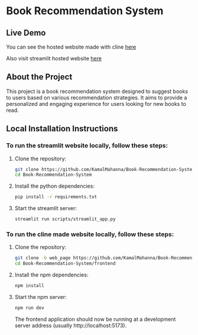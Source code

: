 # Book Recommendation System

## Live Demo

You can see the hosted website made with cline [here](https://kamalmahanna.github.io/Book-Recommendation-System/)

Also visit streamlit hosted website [here](https://book-recommender-k.streamlit.app/)

## About the Project

This project is a book recommendation system designed to suggest books to users based on various recommendation strategies. It aims to provide a personalized and engaging experience for users looking for new books to read.

## Local Installation Instructions

### To run the streamlit website locally, follow these steps:

1. Clone the repository:

   ```bash
   git clone https://github.com/KamalMahanna/Book-Recommendation-System.git
   cd Book-Recommendation-System
   ```
2. Install the python dependencies:

   ```bash
   pip install -r requirements.txt
   ```
3. Start the streamlit server:

   ```bash
   streamlit run scripts/streamlit_app.py
   ```

### To run the cline made website locally, follow these steps:

1. Clone the repository:

   ```bash
   git clone -b web_page https://github.com/KamalMahanna/Book-Recommendation-System.git
   cd Book-Recommendation-System/frontend
   ```
2. Install the npm dependencies:

   ```bash
   npm install
   ```
3. Start the npm server:

   ```bash
   npm run dev
   ```

    The frontend application should now be running at a development server address (usually http://localhost:5173).

